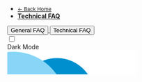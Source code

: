 <!-- @@@NOCONTENT -->
- [<small>← Back Home</small>](/ "Midtrans Payment Gateway Technical Documentation")
- [**Technical FAQ**](en/other/faq/technical.md "Midtrans - Technical FAQ")

<!-- Navbar for Mobile -->
<div class="menu-mob-act">
    <div class="menu-mob-act flex-row j-content-between">
      <a href="https://support.midtrans.com/" class="a-link flex-49">
          <button class="button">General FAQ</button>
      </a>
      <a href="/en/other/faq/technical" class="a-link flex-49">
          <button class="button">Technical FAQ</button>
      </a>
    </div>
    <div class="theme-switch-wrapper">
        <label class="theme-switch" for="checkbox-theme-mob">
            <input type="checkbox" id="checkbox-theme-mob" class="checkbox-theme" onclick="changeTheme()">
            <div class="slider round"></div>
      </label>
      <div class="description">Dark Mode</div>
    </div>
</div>
<img src="/asset/revamp/img/capsules.png" class="image-fluid sidebar__capsule" alt />